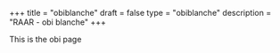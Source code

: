 +++
title = "obiblanche"
draft = false
type = "obiblanche"
description = "RAAR - obi blanche"
+++

This is the obi page